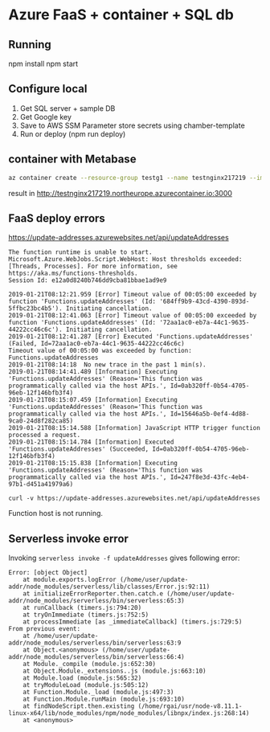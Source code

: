 # Azure FaaS + container + SQL db

## Running

npm install
npm start

## Configure local

1. Get SQL server + sample DB
2. Get Google key
3. Save to AWS SSM Parameter store secrets using chamber-template
4. Run or deploy (npm run deploy)

## container with Metabase

```bash
az container create --resource-group testg1 --name testnginx217219 --image metabase/metabase --cpu 2 --memory 4 --dns-name-label testnginx217219 --ports 3000
```

result in http://testnginx217219.northeurope.azurecontainer.io:3000

## FaaS deploy errors

https://update-addresses.azurewebsites.net/api/updateAddresses

```
The function runtime is unable to start. Microsoft.Azure.WebJobs.Script.WebHost: Host thresholds exceeded: [Threads, Processes]. For more information, see https://aka.ms/functions-thresholds.
Session Id: e12a0d8240b746dd9cba81bbae1ad9e9
```

```
2019-01-21T08:12:21.959 [Error] Timeout value of 00:05:00 exceeded by function 'Functions.updateAddresses' (Id: '684ff9b9-43cd-4390-893d-5ffbc23bc4b5'). Initiating cancellation.
2019-01-21T08:12:41.063 [Error] Timeout value of 00:05:00 exceeded by function 'Functions.updateAddresses' (Id: '72aa1ac0-eb7a-44c1-9635-44222cc46c6c'). Initiating cancellation.
2019-01-21T08:12:41.287 [Error] Executed 'Functions.updateAddresses' (Failed, Id=72aa1ac0-eb7a-44c1-9635-44222cc46c6c)
Timeout value of 00:05:00 was exceeded by function: Functions.updateAddresses
2019-01-21T08:14:18  No new trace in the past 1 min(s).
2019-01-21T08:14:41.489 [Information] Executing 'Functions.updateAddresses' (Reason='This function was programmatically called via the host APIs.', Id=0ab320ff-0b54-4705-96eb-12f146bfb3f4)
2019-01-21T08:15:07.459 [Information] Executing 'Functions.updateAddresses' (Reason='This function was programmatically called via the host APIs.', Id=15646a5b-0ef4-4d88-9ca0-24d8f282ca85)
2019-01-21T08:15:14.588 [Information] JavaScript HTTP trigger function processed a request.
2019-01-21T08:15:14.784 [Information] Executed 'Functions.updateAddresses' (Succeeded, Id=0ab320ff-0b54-4705-96eb-12f146bfb3f4)
2019-01-21T08:15:15.838 [Information] Executing 'Functions.updateAddresses' (Reason='This function was programmatically called via the host APIs.', Id=247f8e3d-43fc-4eb4-97b1-d451a41979a6)
```

```
curl -v https://update-addresses.azurewebsites.net/api/updateAddresses
```

Function host is not running.

## Serverless invoke error

Invoking `serverless invoke -f updateAddresses` gives following error:

```
Error: [object Object]
    at module.exports.logError (/home/user/update-addr/node_modules/serverless/lib/classes/Error.js:92:11)
    at initializeErrorReporter.then.catch.e (/home/user/update-addr/node_modules/serverless/bin/serverless:65:3)
    at runCallback (timers.js:794:20)
    at tryOnImmediate (timers.js:752:5)
    at processImmediate [as _immediateCallback] (timers.js:729:5)
From previous event:
    at /home/user/update-addr/node_modules/serverless/bin/serverless:63:9
    at Object.<anonymous> (/home/user/update-addr/node_modules/serverless/bin/serverless:66:4)
    at Module._compile (module.js:652:30)
    at Object.Module._extensions..js (module.js:663:10)
    at Module.load (module.js:565:32)
    at tryModuleLoad (module.js:505:12)
    at Function.Module._load (module.js:497:3)
    at Function.Module.runMain (module.js:693:10)
    at findNodeScript.then.existing (/home/rgai/usr/node-v8.11.1-linux-x64/lib/node_modules/npm/node_modules/libnpx/index.js:268:14)
    at <anonymous>
 ```
